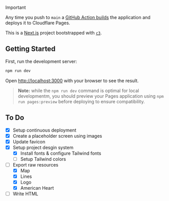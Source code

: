 > [!IMPORTANT]
> Any time you push to `main` a [GitHub Action builds](https://github.com/chrislkeefer/clksoftware.dev/actions/workflows/publish.yml) the application and deploys it to Cloudflare Pages.

This is a [Next.js](https://nextjs.org/) project bootstrapped with [`c3`](https://developers.cloudflare.com/pages/get-started/c3).

## Getting Started

First, run the development server:

```bash
npm run dev
```

Open [http://localhost:3000](http://localhost:3000) with your browser to see the result.

> __Note:__ while the `npm run dev` command is optimal for local developmentm, you should preview your Pages application using `npm run pages:preview` before deploying to ensure compatibility.


## To Do
- [x] Setup continuous deployment
- [x] Create a placeholder screen using images
- [x] Update favicon 
- [x] Setup project desgin system
  - [x] Install fonts & configure Tailwind fonts
  - [ ] Setup Tailwind colors
- [ ] Export raw resources
  - [x] Map
  - [x] Lines
  - [x] Logo
  - [x] American Heart
- [ ] Write HTML

